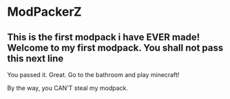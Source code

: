 # ModPackerZ
This is the first modpack i have EVER made!
Welcome to my first modpack.
You shall not pass this next line
---------------------------------




























You passed it. Great. Go to the bathroom and play minecraft!






















By the way, you CAN'T steal my modpack.
